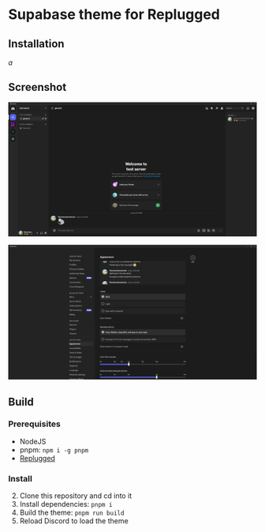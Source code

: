 # Supabase theme for Replugged

## Installation

_a_

## Screenshot

![Server Preview](./images/server.png)

![Settings Preview](./images/settings.png)

## Build

### Prerequisites

- NodeJS
- pnpm: `npm i -g pnpm`
- [Replugged](https://github.com/replugged-org/replugged#installation)

### Install

2. Clone this repository and cd into it
3. Install dependencies: `pnpm i`
4. Build the theme: `pnpm run build`
5. Reload Discord to load the theme

<!--
```sh
git tag v1.0.0
git push --tags
```
-->
